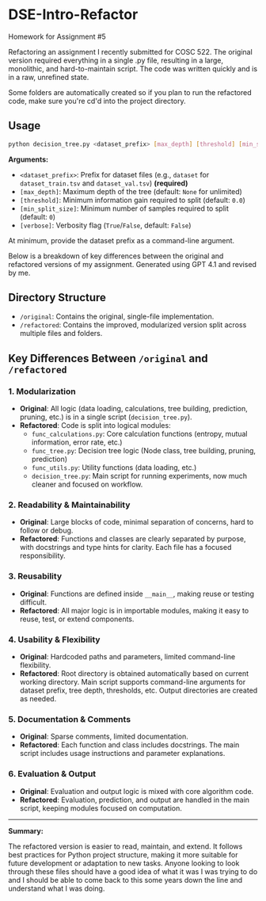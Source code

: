 # DSE-Intro-Refactor
Homework for Assignment #5

Refactoring an assignment I recently submitted for COSC 522. The original version required everything in a single .py file, resulting in a large, monolithic, and hard-to-maintain script. The code was written quickly and is in a raw, unrefined state.

Some folders are automatically created so if you plan to run the refactored code, make sure you're cd'd into the project directory.

## Usage

```bash
python decision_tree.py <dataset_prefix> [max_depth] [threshold] [min_split_size] [verbose]
```

**Arguments:**

- `<dataset_prefix>`: Prefix for dataset files (e.g., `dataset` for `dataset_train.tsv` and `dataset_val.tsv`) **(required)**
- `[max_depth]`: Maximum depth of the tree (default: `None` for unlimited)
- `[threshold]`: Minimum information gain required to split (default: `0.0`)
- `[min_split_size]`: Minimum number of samples required to split (default: `0`)
- `[verbose]`: Verbosity flag (`True`/`False`, default: `False`)

At minimum, provide the dataset prefix as a command-line argument.

Below is a breakdown of key differences between the original and refactored versions of my assignment. Generated using GPT 4.1 and revised by me.

## Directory Structure

- `/original`: Contains the original, single-file implementation.
- `/refactored`: Contains the improved, modularized version split across multiple files and folders.

## Key Differences Between `/original` and `/refactored`

### 1. Modularization
- **Original**: All logic (data loading, calculations, tree building, prediction, pruning, etc.) is in a single script (`decision_tree.py`).
- **Refactored**: Code is split into logical modules:
	- `func_calculations.py`: Core calculation functions (entropy, mutual information, error rate, etc.)
	- `func_tree.py`: Decision tree logic (Node class, tree building, pruning, prediction)
	- `func_utils.py`: Utility functions (data loading, etc.)
	- `decision_tree.py`: Main script for running experiments, now much cleaner and focused on workflow.

### 2. Readability & Maintainability
- **Original**: Large blocks of code, minimal separation of concerns, hard to follow or debug.
- **Refactored**: Functions and classes are clearly separated by purpose, with docstrings and type hints for clarity. Each file has a focused responsibility.

### 3. Reusability
- **Original**: Functions are defined inside `__main__`, making reuse or testing difficult.
- **Refactored**: All major logic is in importable modules, making it easy to reuse, test, or extend components.

### 4. Usability & Flexibility
- **Original**: Hardcoded paths and parameters, limited command-line flexibility.
- **Refactored**: Root directory is obtained automatically based on current working directory. Main script supports command-line arguments for dataset prefix, tree depth, thresholds, etc. Output directories are created as needed.

### 5. Documentation & Comments
- **Original**: Sparse comments, limited documentation.
- **Refactored**: Each function and class includes docstrings. The main script includes usage instructions and parameter explanations.

### 6. Evaluation & Output
- **Original**: Evaluation and output logic is mixed with core algorithm code.
- **Refactored**: Evaluation, prediction, and output are handled in the main script, keeping modules focused on computation.

---

**Summary:**

The refactored version is easier to read, maintain, and extend. It follows best practices for Python project structure, making it more suitable for future development or adaptation to new tasks. Anyone looking to look through these files should have a good idea of what it was I was trying to do and I should be able to come back to this some years down the line and understand what I was doing.

